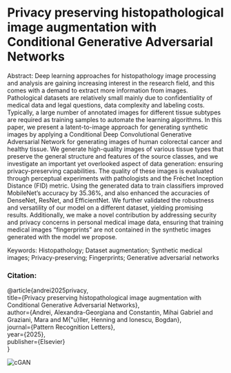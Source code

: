 <h1>Privacy preserving histopathological image augmentation with Conditional Generative Adversarial Networks</h1>

Abstract: Deep learning approaches for histopathology image processing and analysis are gaining increasing interest in the research field, and this comes with a demand to extract more information from images. Pathological datasets are relatively small mainly due to confidentiality of medical data and legal questions, data complexity and labeling costs. Typically, a large number of annotated images for different tissue subtypes are required as training samples to automate the learning algorithms. In this paper, we present a latent-to-image approach for generating synthetic images by applying a Conditional Deep Convolutional Generative Adversarial Network for generating images of human colorectal cancer and healthy tissue. We generate high-quality images of various tissue types that preserve the general structure and features of the source classes, and we investigate an important yet overlooked aspect of data generation: ensuring privacy-preserving capabilities. The quality of these images is evaluated through perceptual experiments with pathologists and the Fréchet Inception Distance (FID) metric. Using the generated data to train classifiers improved MobileNet’s accuracy by 35.36%, and also enhanced the accuracies of DenseNet, ResNet, and EfficientNet. We further validated the robustness and versatility of our model on a different dataset, yielding promising results. Additionally, we make a novel contribution by addressing security and privacy concerns in personal medical image data, ensuring that training medical images “fingerprints” are not contained in the synthetic images generated with the model we propose.

Keywords: Histopathology; Dataset augmentation; Synthetic medical images; Privacy-preserving; Fingerprints; Generative adversarial networks

<h3>Citation:</h3>

@article{andrei2025privacy,
  <br>title={Privacy preserving histopathological image augmentation with Conditional Generative Adversarial Networks},
  <br>author={Andrei, Alexandra-Georgiana and Constantin, Mihai Gabriel and Graziani, Mara and M{\"u}ller, Henning and Ionescu, Bogdan},
  <br>journal={Pattern Recognition Letters},
  <br> year={2025},
  <br> publisher={Elsevier}
<br>}


![cGAN](https://user-images.githubusercontent.com/92714719/200405358-39a5e0fd-d14c-465c-bb47-7167b9180167.png)


